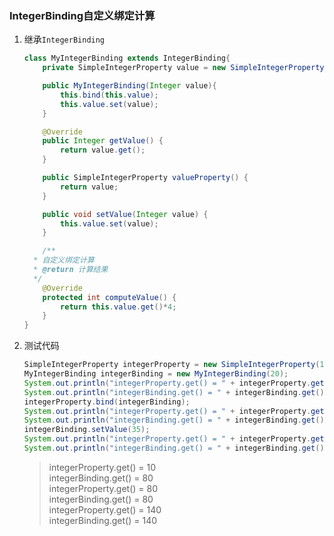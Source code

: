 ### IntegerBinding自定义绑定计算

1. 继承`IntegerBinding`
  
   ```java
   class MyIntegerBinding extends IntegerBinding{  
       private SimpleIntegerProperty value = new SimpleIntegerProperty(0);  
   
       public MyIntegerBinding(Integer value){  
           this.bind(this.value);  
           this.value.set(value);  
       }  
   
       @Override  
       public Integer getValue() {  
           return value.get();  
       }  
   
       public SimpleIntegerProperty valueProperty() {  
           return value;  
       }  
   
       public void setValue(Integer value) {  
           this.value.set(value);  
       }  
   
       /**  
     * 自定义绑定计算  
     * @return 计算结果  
     */  
       @Override  
       protected int computeValue() {  
           return this.value.get()*4;  
       }  
   }
   ```

2. 测试代码
  
   ```java
   SimpleIntegerProperty integerProperty = new SimpleIntegerProperty(10);  
   MyIntegerBinding integerBinding = new MyIntegerBinding(20);  
   System.out.println("integerProperty.get() = " + integerProperty.get());  
   System.out.println("integerBinding.get() = " + integerBinding.get());  
   integerProperty.bind(integerBinding);  
   System.out.println("integerProperty.get() = " + integerProperty.get());  
   System.out.println("integerBinding.get() = " + integerBinding.get());  
   integerBinding.setValue(35);  
   System.out.println("integerProperty.get() = " + integerProperty.get());  
   System.out.println("integerBinding.get() = " + integerBinding.get());
   ```
   
   > integerProperty.get() = 10  
   > integerBinding.get() = 80  
   > integerProperty.get() = 80  
   > integerBinding.get() = 80  
   > integerProperty.get() = 140  
   > integerBinding.get() = 140  
